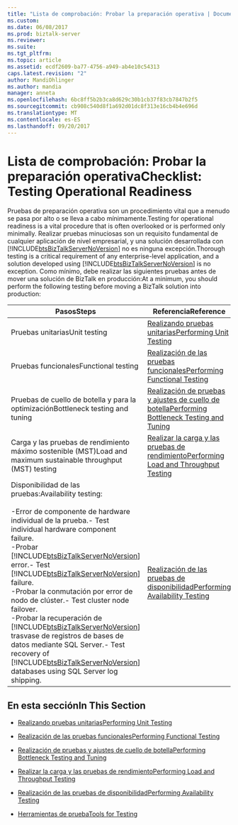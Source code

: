 ```yaml
---
title: "Lista de comprobación: Probar la preparación operativa | Documentos de Microsoft"
ms.custom: 
ms.date: 06/08/2017
ms.prod: biztalk-server
ms.reviewer: 
ms.suite: 
ms.tgt_pltfrm: 
ms.topic: article
ms.assetid: ecdf2609-ba77-4756-a949-ab4e10c54313
caps.latest.revision: "2"
author: MandiOhlinger
ms.author: mandia
manager: anneta
ms.openlocfilehash: 6bc8ff5b2b3ca8d629c30b1cb37f83cb7847b2f5
ms.sourcegitcommit: cb908c540d8f1a692d01dc8f313e16cb4b4e696d
ms.translationtype: MT
ms.contentlocale: es-ES
ms.lasthandoff: 09/20/2017
---
```

# <a name="checklist-testing-operational-readiness"></a><span data-ttu-id="0c4b3-102">Lista de comprobación: Probar la preparación operativa</span><span class="sxs-lookup"><span data-stu-id="0c4b3-102">Checklist: Testing Operational Readiness</span></span>
<span data-ttu-id="0c4b3-103">Pruebas de preparación operativa son un procedimiento vital que a menudo se pasa por alto o se lleva a cabo mínimamente.</span><span class="sxs-lookup"><span data-stu-id="0c4b3-103">Testing for operational readiness is a vital procedure that is often overlooked or is performed only minimally.</span></span> <span data-ttu-id="0c4b3-104">Realizar pruebas minuciosas son un requisito fundamental de cualquier aplicación de nivel empresarial, y una solución desarrollada con [!INCLUDE[btsBizTalkServerNoVersion](../includes/btsbiztalkservernoversion-md.md)] no es ninguna excepción.</span><span class="sxs-lookup"><span data-stu-id="0c4b3-104">Thorough testing is a critical requirement of any enterprise-level application, and a solution developed using [!INCLUDE[btsBizTalkServerNoVersion](../includes/btsbiztalkservernoversion-md.md)] is no exception.</span></span> <span data-ttu-id="0c4b3-105">Como mínimo, debe realizar las siguientes pruebas antes de mover una solución de BizTalk en producción:</span><span class="sxs-lookup"><span data-stu-id="0c4b3-105">At a minimum, you should perform the following testing before moving a BizTalk solution into production:</span></span>  
  
|<span data-ttu-id="0c4b3-106">Pasos</span><span class="sxs-lookup"><span data-stu-id="0c4b3-106">Steps</span></span>|<span data-ttu-id="0c4b3-107">Referencia</span><span class="sxs-lookup"><span data-stu-id="0c4b3-107">Reference</span></span>|  
|-----------|---------------|  
|<span data-ttu-id="0c4b3-108">Pruebas unitarias</span><span class="sxs-lookup"><span data-stu-id="0c4b3-108">Unit testing</span></span>|[<span data-ttu-id="0c4b3-109">Realizando pruebas unitarias</span><span class="sxs-lookup"><span data-stu-id="0c4b3-109">Performing Unit Testing</span></span>](../technical-guides/performing-unit-testing.md)|  
|<span data-ttu-id="0c4b3-110">Pruebas funcionales</span><span class="sxs-lookup"><span data-stu-id="0c4b3-110">Functional testing</span></span>|[<span data-ttu-id="0c4b3-111">Realización de las pruebas funcionales</span><span class="sxs-lookup"><span data-stu-id="0c4b3-111">Performing Functional Testing</span></span>](../technical-guides/performing-functional-testing.md)|  
|<span data-ttu-id="0c4b3-112">Pruebas de cuello de botella y para la optimización</span><span class="sxs-lookup"><span data-stu-id="0c4b3-112">Bottleneck testing and tuning</span></span>|[<span data-ttu-id="0c4b3-113">Realización de pruebas y ajustes de cuello de botella</span><span class="sxs-lookup"><span data-stu-id="0c4b3-113">Performing Bottleneck Testing and Tuning</span></span>](../technical-guides/performing-bottleneck-testing-and-tuning.md)|  
|<span data-ttu-id="0c4b3-114">Carga y las pruebas de rendimiento máximo sostenible (MST)</span><span class="sxs-lookup"><span data-stu-id="0c4b3-114">Load and maximum sustainable throughput (MST) testing</span></span>|[<span data-ttu-id="0c4b3-115">Realizar la carga y las pruebas de rendimiento</span><span class="sxs-lookup"><span data-stu-id="0c4b3-115">Performing Load and Throughput Testing</span></span>](../technical-guides/performing-load-and-throughput-testing.md)|  
|<span data-ttu-id="0c4b3-116">Disponibilidad de las pruebas:</span><span class="sxs-lookup"><span data-stu-id="0c4b3-116">Availability testing:</span></span><br /><br /> <span data-ttu-id="0c4b3-117">-Error de componente de hardware individual de la prueba.</span><span class="sxs-lookup"><span data-stu-id="0c4b3-117">-   Test individual hardware component failure.</span></span><br /><span data-ttu-id="0c4b3-118">-Probar [!INCLUDE[btsBizTalkServerNoVersion](../includes/btsbiztalkservernoversion-md.md)] error.</span><span class="sxs-lookup"><span data-stu-id="0c4b3-118">-   Test [!INCLUDE[btsBizTalkServerNoVersion](../includes/btsbiztalkservernoversion-md.md)] failure.</span></span><br /><span data-ttu-id="0c4b3-119">-Probar la conmutación por error de nodo de clúster.</span><span class="sxs-lookup"><span data-stu-id="0c4b3-119">-   Test cluster node failover.</span></span><br /><span data-ttu-id="0c4b3-120">-Probar la recuperación de [!INCLUDE[btsBizTalkServerNoVersion](../includes/btsbiztalkservernoversion-md.md)] trasvase de registros de bases de datos mediante SQL Server.</span><span class="sxs-lookup"><span data-stu-id="0c4b3-120">-   Test recovery of [!INCLUDE[btsBizTalkServerNoVersion](../includes/btsbiztalkservernoversion-md.md)] databases using SQL Server log shipping.</span></span>|[<span data-ttu-id="0c4b3-121">Realización de las pruebas de disponibilidad</span><span class="sxs-lookup"><span data-stu-id="0c4b3-121">Performing Availability Testing</span></span>](../technical-guides/performing-availability-testing.md)|  
  
## <a name="in-this-section"></a><span data-ttu-id="0c4b3-122">En esta sección</span><span class="sxs-lookup"><span data-stu-id="0c4b3-122">In This Section</span></span>  
  
-   [<span data-ttu-id="0c4b3-123">Realizando pruebas unitarias</span><span class="sxs-lookup"><span data-stu-id="0c4b3-123">Performing Unit Testing</span></span>](../technical-guides/performing-unit-testing.md)  
  
-   [<span data-ttu-id="0c4b3-124">Realización de las pruebas funcionales</span><span class="sxs-lookup"><span data-stu-id="0c4b3-124">Performing Functional Testing</span></span>](../technical-guides/performing-functional-testing.md)  
  
-   [<span data-ttu-id="0c4b3-125">Realización de pruebas y ajustes de cuello de botella</span><span class="sxs-lookup"><span data-stu-id="0c4b3-125">Performing Bottleneck Testing and Tuning</span></span>](../technical-guides/performing-bottleneck-testing-and-tuning.md)  
  
-   [<span data-ttu-id="0c4b3-126">Realizar la carga y las pruebas de rendimiento</span><span class="sxs-lookup"><span data-stu-id="0c4b3-126">Performing Load and Throughput Testing</span></span>](../technical-guides/performing-load-and-throughput-testing.md)  
  
-   [<span data-ttu-id="0c4b3-127">Realización de las pruebas de disponibilidad</span><span class="sxs-lookup"><span data-stu-id="0c4b3-127">Performing Availability Testing</span></span>](../technical-guides/performing-availability-testing.md)  
  
-   [<span data-ttu-id="0c4b3-128">Herramientas de prueba</span><span class="sxs-lookup"><span data-stu-id="0c4b3-128">Tools for Testing</span></span>](~/technical-guides/tools-for-testing.md)